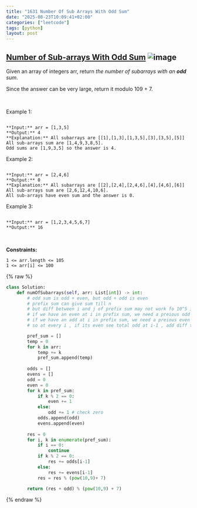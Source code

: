 ```yaml
---
title: "1631 Number Of Sub Arrays With Odd Sum"
date: "2025-08-23T10:09:41+02:00"
categories: ["leetcode"]
tags: [python]
layout: post
---
```


## [Number of Sub-arrays With Odd Sum](https://leetcode.com/problems/number-of-sub-arrays-with-odd-sum) ![image](https://img.shields.io/badge/Difficulty-Medium-orange)

Given an array of integers arr, return *the number of subarrays with an **odd** sum*.

Since the answer can be very large, return it modulo 109 + 7.

 

Example 1:

```

**Input:** arr = [1,3,5]
**Output:** 4
**Explanation:** All subarrays are [[1],[1,3],[1,3,5],[3],[3,5],[5]]
All sub-arrays sum are [1,4,9,3,8,5].
Odd sums are [1,9,3,5] so the answer is 4.

```

Example 2:

```

**Input:** arr = [2,4,6]
**Output:** 0
**Explanation:** All subarrays are [[2],[2,4],[2,4,6],[4],[4,6],[6]]
All sub-arrays sum are [2,6,12,4,10,6].
All sub-arrays have even sum and the answer is 0.

```

Example 3:

```

**Input:** arr = [1,2,3,4,5,6,7]
**Output:** 16

```

 

**Constraints:**

	1 <= arr.length <= 105
	1 <= arr[i] <= 100

{% raw %}
```python
class Solution:
    def numOfSubarrays(self, arr: List[int]) -> int:
        # odd sum is odd + even, but odd + odd is even
        # prefix sum can give sum till n
        # but diff between i and j of prefix sum may not work fo 10^5 input
        # if we have an even at i in prefix sum, we need a preious odd
        # if we have an add at i in prefix sum, we need a preious even
        # so at every i , if its even see total odd at i-1 , add diff to result

        pref_sum = []
        temp = 0
        for k in arr:
            temp += k
            pref_sum.append(temp)
        
        odds = []
        evens = []
        odd = 0
        even = 0
        for k in pref_sum:
            if k % 2 == 0:
                even += 1
            else:
                odd += 1 # check zero
            odds.append(odd)
            evens.append(even)
        
        res = 0
        for i, k in enumerate(pref_sum):
            if i == 0:
                continue
            if k % 2 == 0:
                res += odds[i-1]
            else:
                res += evens[i-1]
            res = res % (pow(10,9)+ 7)

        return (res + odd) % (pow(10,9) + 7)
```
{% endraw %}
